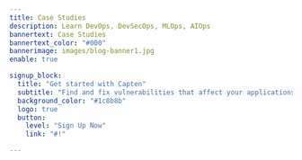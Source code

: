 ```yaml
---
title: Case Studies
description: Learn DevOps, DevSecOps, MLOps, AIOps
bannertext: Case Studies
bannertext_color: "#000"
bannerimage: images/blog-banner1.jpg
enable: true

signup_block:
  title: "Get started with Capten"
  subtitle: "Find and fix vulnerabilities that affect your applications."
  background_color: "#1c8b8b"
  logo: true
  button:
    level: "Sign Up Now"
    link: "#!"

---
```

